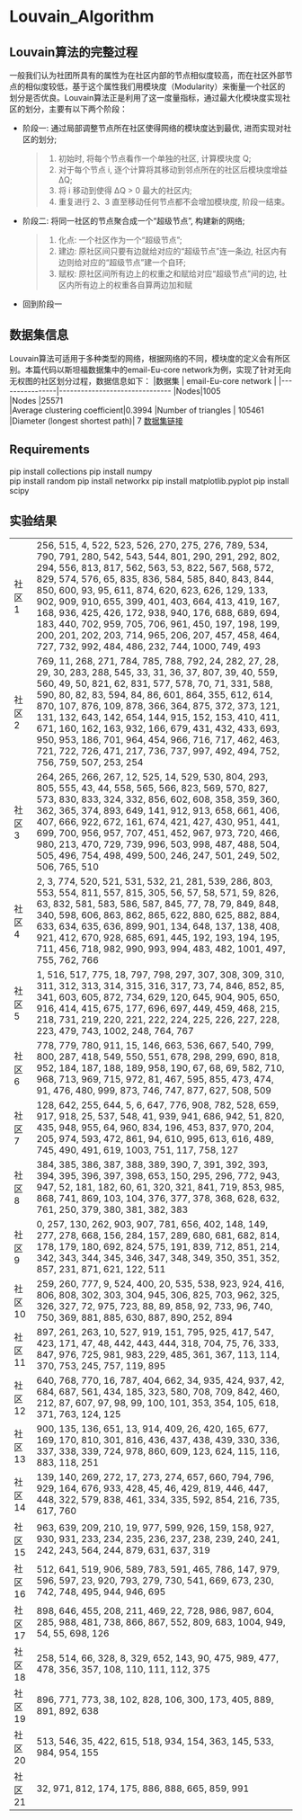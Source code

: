# Louvain_Algorithm
## Louvain算法的完整过程
一般我们认为社团所具有的属性为在社区内部的节点相似度较高，而在社区外部节点的相似度较低，基于这个属性我们用模块度（Modularity）来衡量一个社区的划分是否优良。Louvain算法正是利用了这一度量指标，通过最大化模块度实现社区的划分，主要有以下两个阶段：
- 阶段一: 通过局部调整节点所在社区使得网络的模块度达到最优, 进而实现对社区的划分;
	>1. 初始时, 将每个节点看作一个单独的社区, 计算模块度 Q;
  >2. 对于每个节点 i, 逐个计算将其移动到邻点所在的社区后模块度增益 ∆Q;
  >3. 将 i 移动到使得 ∆Q > 0 最大的社区内;
  >4. 重复进行 2、3 直至移动任何节点都不会增加模块度, 阶段一结束。
-  阶段二: 将同一社区的节点聚合成一个“超级节点”, 构建新的网络;
	 >1. 化点: 一个社区作为一个“超级节点”;
	  >2. 建边: 原社区间只要有边就给对应的“超级节点”连一条边, 社区内有边则给对应的“超级节点”建一个自环;
	  >3. 赋权: 原社区间所有边上的权重之和赋给对应“超级节点”间的边, 社区内所有边上的权重各自算两边加和赋
- 回到阶段一
## 数据集信息
Louvain算法可适用于多种类型的网络，根据网络的不同，模块度的定义会有所区别。本篇代码以斯坦福数据集中的email-Eu-core network为例，实现了针对无向无权图的社区划分过程，数据信息如下：
 |数据集         |    email-Eu-core network             |
|----------------|-------------------------------
|Nodes|1005          
|Nodes	|25571           
|Average clustering coefficient|0.3994
|Number of triangles | 105461
|Diameter (longest shortest path)| 7
  [数据集链接](http://snap.stanford.edu/data/email-Eu-core.html)
## Requirements
pip install collections
pip install numpy  
pip install random
pip install networkx
pip install matplotlib.pyplot 
pip install scipy
## 实验结果
|       |              |
|----------------|-------------------------------
| 社区 1  | 256, 515, 4, 522, 523, 526, 270, 275, 276, 789, 534, 790, 791, 280, 542, 543, 544, 801, 290, 291, 292, 802, 294, 556, 813, 817, 562, 563, 53, 822, 567, 568, 572, 829, 574, 576, 65, 835, 836, 584, 585, 840, 843, 844, 850, 600, 93, 95, 611, 874, 620, 623, 626, 129, 133, 902, 909, 910, 655, 399, 401, 403, 664, 413, 419, 167, 168, 936, 425, 426, 172, 938, 940, 176, 688, 689, 694, 183, 440, 702, 959, 705, 706, 961, 450, 197, 198, 199, 200, 201, 202, 203, 714, 965, 206, 207, 457, 458, 464, 727, 732, 992, 484, 486, 232, 744, 1000, 749, 493
|社区 2   |769, 11, 268, 271, 784, 785, 788, 792, 24, 282, 27, 28, 29, 30, 283, 288, 545, 33, 31, 36, 37, 807, 39, 40, 559, 560, 49, 50, 821, 62, 831, 577, 578, 70, 71, 331, 588, 590, 80, 82, 83, 594, 84, 86, 601, 864, 355, 612, 614, 870, 107, 876, 109, 878, 366, 364, 875, 372, 373, 121, 131, 132, 643, 142, 654, 144, 915, 152, 153, 410, 411, 671, 160, 162, 163, 932, 166, 679, 431, 432, 433, 693, 950, 953, 186, 701, 964, 454, 966, 716, 717, 462, 463, 721, 722, 726, 471, 217, 736, 737, 997, 492, 494, 752, 756, 759, 507, 253, 254
|社区 3   |264, 265, 266, 267, 12, 525, 14, 529, 530, 804, 293, 805, 555, 43, 44, 558, 565, 566, 823, 569, 570, 827, 573, 830, 833, 324, 332, 856, 602, 608, 358, 359, 360, 362, 365, 374, 893, 649, 141, 912, 913, 658, 661, 406, 407, 666, 922, 672, 161, 674, 421, 427, 430, 951, 441, 699, 700, 956, 957, 707, 451, 452, 967, 973, 720, 466, 980, 213, 470, 729, 739, 996, 503, 998, 487, 488, 504, 505, 496, 754, 498, 499, 500, 246, 247, 501, 249, 502, 506, 765, 510 
社区 4   |2, 3, 774, 520, 521, 531, 532, 21, 281, 539, 286, 803, 553, 554, 811, 557, 815, 305, 56, 57, 58, 571, 59, 826, 63, 832, 581, 583, 586, 587, 845, 77, 78, 79, 849, 848, 340, 598, 606, 863, 862, 865, 622, 880, 625, 882, 884, 633, 634, 635, 636, 899, 901, 134, 648, 137, 138, 408, 921, 412, 670, 928, 685, 691, 445, 192, 193, 194, 195, 711, 456, 718, 982, 990, 993, 994, 483, 482, 1001, 497, 755, 762, 766
社区 5   |1, 516, 517, 775, 18, 797, 798, 297, 307, 308, 309, 310, 311, 312, 313, 314, 315, 316, 317, 73, 74, 846, 852, 85, 341, 603, 605, 872, 734, 629, 120, 645, 904, 905, 650, 916, 414, 415, 675, 177, 696, 697, 449, 459, 468, 215, 218, 731, 219, 220, 221, 222, 224, 225, 226, 227, 228, 223, 479, 743, 1002, 248, 764, 767      
社区 6  |778, 779, 780, 911, 15, 146, 663, 536, 667, 540, 799, 800, 287, 418, 549, 550, 551, 678, 298, 299, 690, 818, 952, 184, 187, 188, 189, 958, 190, 67, 68, 69, 582, 710, 968, 713, 969, 715, 972, 81, 467, 595, 855, 473, 474, 91, 476, 480, 999, 873, 746, 747, 877, 627, 508, 509
社区 7  |128, 642, 255, 644, 5, 6, 647, 776, 908, 782, 528, 659, 917, 918, 25, 537, 548, 41, 939, 941, 686, 942, 51, 820, 435, 948, 955, 64, 960, 834, 196, 453, 837, 970, 204, 205, 974, 593, 472, 861, 94, 610, 995, 613, 616, 489, 745, 490, 491, 619, 1003, 751, 117, 758, 127
社区 8  |384, 385, 386, 387, 388, 389, 390, 7, 391, 392, 393, 394, 395, 396, 397, 398, 653, 150, 295, 296, 772, 943, 947, 52, 181, 182, 60, 61, 320, 321, 841, 719, 853, 985, 868, 741, 869, 103, 104, 376, 377, 378, 368, 628, 632, 761, 250, 379, 380, 381, 382, 383
社区 9  |0, 257, 130, 262, 903, 907, 781, 656, 402, 148, 149, 277, 278, 668, 156, 284, 157, 289, 680, 681, 682, 814, 178, 179, 180, 692, 824, 575, 191, 839, 712, 851, 214, 342, 343, 344, 345, 346, 347, 348, 349, 350, 351, 352, 857, 231, 871, 621, 122, 511
社区 10   |259, 260, 777, 9, 524, 400, 20, 535, 538, 923, 924, 416, 806, 808, 302, 303, 304, 945, 306, 825, 703, 962, 325, 326, 327, 72, 975, 723, 88, 89, 858, 92, 733, 96, 740, 750, 369, 881, 885, 630, 887, 890, 252, 894
社区 11   |897, 261, 263, 10, 527, 919, 151, 795, 925, 417, 547, 423, 171, 47, 48, 442, 443, 444, 318, 704, 75, 76, 333, 847, 976, 725, 981, 983, 229, 485, 361, 367, 113, 114, 370, 753, 245, 757, 119, 895
社区 12   |640, 768, 770, 16, 787, 404, 662, 34, 935, 424, 937, 42, 684, 687, 561, 434, 185, 323, 580, 708, 709, 842, 460, 212, 87, 607, 97, 98, 99, 100, 101, 353, 354, 105, 618, 371, 763, 124, 125
社区 13   |900, 135, 136, 651, 13, 914, 409, 26, 420, 165, 677, 169, 170, 810, 301, 816, 436, 437, 438, 439, 330, 336, 337, 338, 339, 724, 978, 860, 609, 123, 624, 115, 116, 883, 118, 251
社区 14   |139, 140, 269, 272, 17, 273, 274, 657, 660, 794, 796, 929, 164, 676, 933, 428, 45, 46, 429, 819, 446, 447, 448, 322, 579, 838, 461, 334, 335, 592, 854, 216, 735, 617, 760
社区 15   |963, 639, 209, 210, 19, 977, 599, 926, 159, 158, 927, 930, 931, 233, 234, 235, 236, 237, 238, 239, 240, 241, 242, 243, 564, 244, 879, 631, 637, 319
社区 16   |512, 641, 519, 906, 589, 783, 591, 465, 786, 147, 979, 596, 597, 23, 920, 793, 279, 730, 541, 669, 673, 230, 742, 748, 495, 944, 946, 695
社区 17   |898, 646, 455, 208, 211, 469, 22, 728, 986, 987, 604, 285, 988, 481, 738, 866, 867, 552, 809, 683, 1004, 949, 54, 55, 698, 126
社区 18   |258, 514, 66, 328, 8, 329, 652, 143, 90, 475, 989, 477, 478, 356, 357, 108, 110, 111, 112, 375
社区 19   |896, 771, 773, 38, 102, 828, 106, 300, 173, 405, 889, 891, 892, 638
社区 20   |513, 546, 35, 422, 615, 518, 934, 154, 363, 145, 533, 984, 954, 155
社区 21   |32, 971, 812, 174, 175, 886, 888, 665, 859, 991
